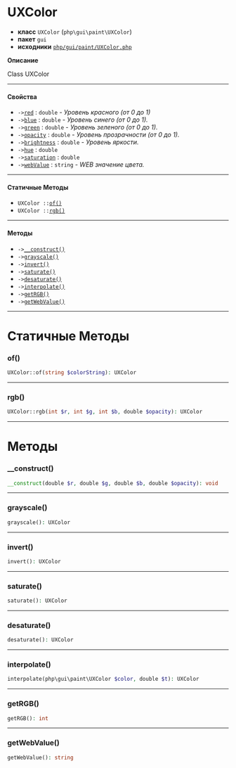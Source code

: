 # UXColor

- **класс** `UXColor` (`php\gui\paint\UXColor`)
- **пакет** `gui`
- **исходники** [`php/gui/paint/UXColor.php`](./src/main/resources/JPHP-INF/sdk/php/gui/paint/UXColor.php)

**Описание**

Class UXColor

---

#### Свойства

- `->`[`red`](#prop-red) : `double` - _Уровень красного (от 0 до 1)_
- `->`[`blue`](#prop-blue) : `double` - _Уровень синего (от 0 до 1)._
- `->`[`green`](#prop-green) : `double` - _Уровень зеленого (от 0 до 1)._
- `->`[`opacity`](#prop-opacity) : `double` - _Уровень прозрачности (от 0 до 1)._
- `->`[`brightness`](#prop-brightness) : `double` - _Уровень яркости._
- `->`[`hue`](#prop-hue) : `double`
- `->`[`saturation`](#prop-saturation) : `double`
- `->`[`webValue`](#prop-webvalue) : `string` - _WEB значение цвета._

---

#### Статичные Методы

- `UXColor ::`[`of()`](#method-of)
- `UXColor ::`[`rgb()`](#method-rgb)

---

#### Методы

- `->`[`__construct()`](#method-__construct)
- `->`[`grayscale()`](#method-grayscale)
- `->`[`invert()`](#method-invert)
- `->`[`saturate()`](#method-saturate)
- `->`[`desaturate()`](#method-desaturate)
- `->`[`interpolate()`](#method-interpolate)
- `->`[`getRGB()`](#method-getrgb)
- `->`[`getWebValue()`](#method-getwebvalue)

---
# Статичные Методы

<a name="method-of"></a>

### of()
```php
UXColor::of(string $colorString): UXColor
```

---

<a name="method-rgb"></a>

### rgb()
```php
UXColor::rgb(int $r, int $g, int $b, double $opacity): UXColor
```

---
# Методы

<a name="method-__construct"></a>

### __construct()
```php
__construct(double $r, double $g, double $b, double $opacity): void
```

---

<a name="method-grayscale"></a>

### grayscale()
```php
grayscale(): UXColor
```

---

<a name="method-invert"></a>

### invert()
```php
invert(): UXColor
```

---

<a name="method-saturate"></a>

### saturate()
```php
saturate(): UXColor
```

---

<a name="method-desaturate"></a>

### desaturate()
```php
desaturate(): UXColor
```

---

<a name="method-interpolate"></a>

### interpolate()
```php
interpolate(php\gui\paint\UXColor $color, double $t): UXColor
```

---

<a name="method-getrgb"></a>

### getRGB()
```php
getRGB(): int
```

---

<a name="method-getwebvalue"></a>

### getWebValue()
```php
getWebValue(): string
```